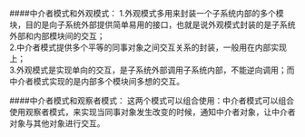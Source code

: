 ####中介者模式和外观模式：
1.外观模式多用来封装一个子系统内部的多个模块，目的是向子系统外部提供简单易用的接口，也就是说外观模式封装的是子系统外部和内部模块间的交互；<br>
2.中介者模式提供多个平等的同事对象之间交互关系的封装，一般用在内部实现上；<br>
3.外观模式是实现单向的交互，是子系统外部调用子系统内部，不能逆向调用；而中介者模式实现的是内部多个模块间多想的交互。<br>

####中介者模式和观察者模式：
这两个模式可以组合使用：中介者模式可以组合使用观察者模式，来实现当同事对象发生改变的时候，通知中介者对象，让中介者对象与其他对象进行交互。
